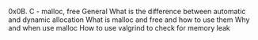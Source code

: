 0x0B. C - malloc, free General
What is the difference between automatic and dynamic allocation
What is malloc and free and how to use them
Why and when use malloc
How to use valgrind to check for memory leak
